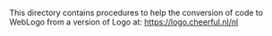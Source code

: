 This directory contains procedures to help the conversion of code to WebLogo from a version of Logo at:
https://logo.cheerful.nl/nl